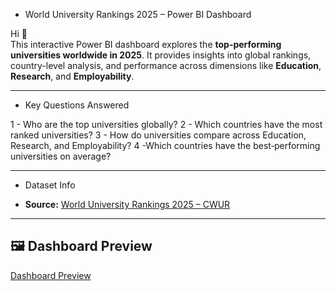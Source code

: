 - World University Rankings 2025 – Power BI Dashboard

Hi 👋  
This interactive Power BI dashboard explores the **top-performing universities worldwide in 2025**. It provides insights into global rankings, country-level analysis, and performance across dimensions like **Education**, **Research**, and **Employability**.

---

- Key Questions Answered

1 - Who are the top universities globally? 
2 - Which countries have the most ranked universities?
3 - How do universities compare across Education, Research, and Employability?
4 -Which countries have the best‑performing universities on average?


---

- Dataset Info

- **Source:** [World University Rankings 2025 – CWUR](https://cwur.org/2025.php) 

---

## 🖼️ Dashboard Preview
[Dashboard Preview](screenshots/dashboard-preview.png)

